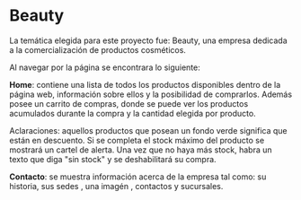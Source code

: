 # Beauty

La temática elegida para este proyecto fue: Beauty, una empresa dedicada a la comercialización de productos cosméticos.

Al navegar por la página se encontrara lo siguiente:

**Home**: contiene una lista de todos los productos disponibles dentro de la página web, información sobre ellos y la posibilidad de comprarlos. Además posee un carrito de compras, donde se puede ver los productos acumulados durante la compra y la cantidad elegida por producto.

Aclaraciones: aquellos productos que posean un fondo verde significa que están en descuento. Si se completa el stock máximo del producto se mostrará un cartel de alerta.  Una vez que no haya más stock, habra un texto que diga "sin stock" y se deshabilitará su compra.

**Contacto**: se muestra información acerca de la empresa tal como: su historia, sus sedes , una imagén , contactos y sucursales.







